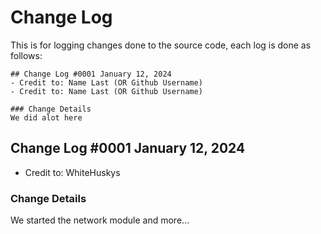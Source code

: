 # Change Log
This is for logging changes done to the source code, each log 
is done as follows:

```
## Change Log #0001 January 12, 2024
- Credit to: Name Last (OR Github Username)
- Credit to: Name Last (OR Github Username)

### Change Details
We did alot here

```

## Change Log #0001 January 12, 2024
- Credit to: WhiteHuskys

### Change Details
We started the network module and more...
